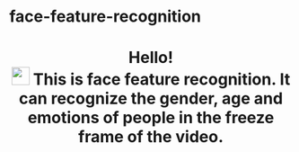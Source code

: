 # face-feature-recognition
<h1 align="center">Hello! </br> <img src="https://github.com/blackcater/blackcater/raw/main/images/Hi.gif" height="32"/> 
  This is face feature recognition. It can recognize the gender, age and emotions of people in the freeze frame of the video.
</h1>

